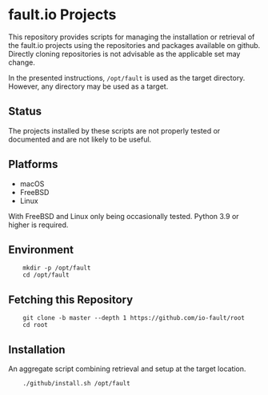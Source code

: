 # fault.io Projects

This repository provides scripts for managing the installation or retrieval of the fault.io
projects using the repositories and packages available on github. Directly cloning repositories
is not advisable as the applicable set may change.

In the presented instructions, `/opt/fault` is used as the target directory.
However, any directory may be used as a target.

## Status

The projects installed by these scripts are not properly tested or documented and are not likely
to be useful.

## Platforms

* macOS
* FreeBSD
* Linux

With FreeBSD and Linux only being occasionally tested.
Python 3.9 or higher is required.

## Environment

```shell
	mkdir -p /opt/fault
	cd /opt/fault
```

## Fetching this Repository

```shell
	git clone -b master --depth 1 https://github.com/io-fault/root
	cd root
```

## Installation

An aggregate script combining retrieval and setup at the target location.

```shell
	./github/install.sh /opt/fault
```
